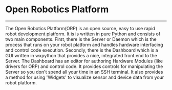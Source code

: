# Open Robotics Platform #

---

The Open Robotics Platform(ORP) is an open source, easy to use rapid robot development platform.  It is is written in pure Python and consists of two main components.  First, there is the Server or Daemon which is the process that runs on your robot platform and handles hardware interfacing and control code execution.  Secondly, there is the Dashboard which is a GUI written in wxpython that provides a nice, integrated front end to the Server.  The Dashboard has an editor for authoring Hardware Modules (like drivers for ORP) and control code.  It provides controls for manipulating the Server so you don't spend all your time in an SSH terminal.  It also provides a method for using 'Widgets' to visualize sensor and device data from your robot platform.